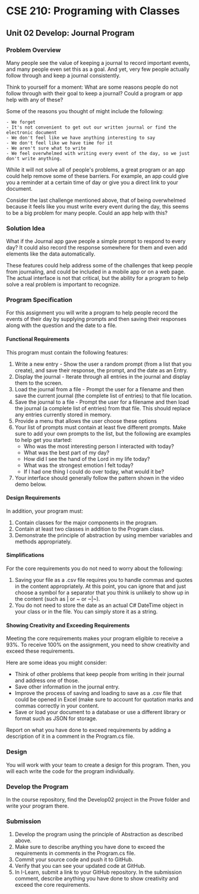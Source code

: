 # CSE 210: Programing with Classes

## Unit 02 Develop: Journal Program
### Problem Overview
Many people see the value of keeping a journal to record important events, and many people even set this as a goal. And yet, very few people actually follow through and keep a journal consistently.

Think to yourself for a moment: What are some reasons people do not follow through with their goal to keep a journal? Could a program or app help with any of these?

Some of the reasons you thought of might include the following:

    - We forget
    - It's not convenient to get out our written journal or find the electronic document
    - We don't feel like we have anything interesting to say
    - We don't feel like we have time for it
    - We aren't sure what to write
    - We feel overwhelmed with writing every event of the day, so we just don't write anything.

While it will not solve all of people's problems, a great program or an app could help remove some of these barriers. For example, an app could give you a reminder at a certain time of day or give you a direct link to your document.

Consider the last challenge mentioned above, that of being overwhelmed because it feels like you must write every event during the day, this seems to be a big problem for many people. Could an app help with this?

### Solution Idea
What if the Journal app gave people a simple prompt to respond to every day? It could also record the response somewhere for them and even add elements like the data automatically.

These features could help address some of the challenges that keep people from journaling, and could be included in a mobile app or on a web page. The actual interface is not that critical, but the ability for a program to help solve a real problem is important to recognize.

### Program Specification
For this assignment you will write a program to help people record the events of their day by supplying prompts and then saving their responses along with the question and the date to a file.

#### Functional Requirements
This program must contain the following features:

1. Write a new entry - Show the user a random prompt (from a list that you create), and save their response, the prompt, and the date as an Entry.
2. Display the journal - Iterate through all entries in the journal and display them to the screen.
3. Load the journal from a file - Prompt the user for a filename and then save the current journal (the complete list of entries) to that file location.
4. Save the journal to a file - Prompt the user for a filename and then load the journal (a complete list of entries) from that file. This should replace any entries currently stored in memory.
5. Provide a menu that allows the user choose these options
6. Your list of prompts must contain at least five different prompts. Make sure to add your own prompts to the list, but the following are examples to help get you started:
   - Who was the most interesting person I interacted with today?
   - What was the best part of my day?
   - How did I see the hand of the Lord in my life today?
   - What was the strongest emotion I felt today?
   - If I had one thing I could do over today, what would it be?
7. Your interface should generally follow the pattern shown in the video demo below.

#### Design Requirements
In addition, your program must:

1. Contain classes for the major components in the program.
2. Contain at least two classes in addition to the Program class.
3. Demonstrate the principle of abstraction by using member variables and methods appropriately.

#### Simplifications
For the core requirements you do not need to worry about the following:

1. Saving your file as a .csv file requires you to handle commas and quotes in the content appropriately. At this point, you can ignore that and just choose a symbol for a separator that you think is unlikely to show up in the content (such as | or ~ or ~|~).
2. You do not need to store the date as an actual C# DateTime object in your class or in the file. You can simply store it as a string.

#### Showing Creativity and Exceeding Requirements
Meeting the core requirements makes your program eligible to receive a 93%. To receive 100% on the assignment, you need to show creativity and exceed these requirements.

Here are some ideas you might consider:

- Think of other problems that keep people from writing in their journal and address one of those.
- Save other information in the journal entry.
- Improve the process of saving and loading to save as a .csv file that could be opened in Excel (make sure to account for quotation marks and commas correctly in your content.
- Save or load your document to a database or use a different library or format such as JSON for storage.

Report on what you have done to exceed requirements by adding a description of it in a comment in the Program.cs file.

### Design
You will work with your team to create a design for this program. Then, you will each write the code for the program individually.

### Develop the Program
In the course repository, find the Develop02 project in the Prove folder and write your program there.

### Submission
1. Develop the program using the principle of Abstraction as described above.
2. Make sure to describe anything you have done to exceed the requirements in comments in the Program.cs file.
3. Commit your source code and push it to GitHub.
4. Verify that you can see your updated code at GitHub.
5. In I-Learn, submit a link to your GitHub repository. In the submission comment, describe anything you have done to show creativity and exceed the core requirements.
